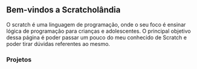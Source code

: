 ## Bem-vindos a Scratcholândia

O scratch é uma linguagem de programação, onde o seu foco é ensinar lógica de programação para crianças e adolescentes.
O principal objetivo dessa página é poder passar um pouco do meu conhecido de Scratch e poder tirar dúvidas referentes ao mesmo.


### Projetos




